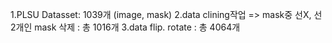 1.PLSU Datasset: 1039개 (image, mask)
2.data clining작업 => mask중 선X, 선2개인 mask 삭제 : 총 1016개
3.data flip. rotate : 총 4064개

